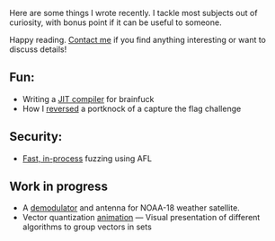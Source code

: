 Here are some things I wrote recently. I tackle most subjects out of curiosity, with bonus point if it can be useful to someone. 

Happy reading. [Contact me](mailto:toastedcornflakes@gmail.com) if you find anything interesting or want to discuss details!

## Fun:
* Writing a [JIT compiler](articles/jit-brainfuck.html) for brainfuck
* How I [reversed](articles/cysca_portknock.html) a portknock of a capture the flag challenge

## Security:
* [Fast, in-process](articles/fuzzing_capstone_with_afl.html) fuzzing using AFL

## Work in progress
* A [demodulator](articles/weather_sattelite.html) and antenna for NOAA-18 weather satellite.
 * Vector quantization [animation](articles/vector_quantization/index.html) — Visual presentation of different algorithms to group vectors in sets
